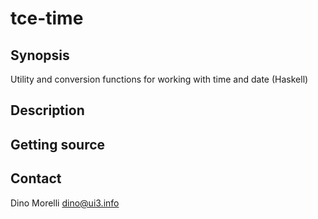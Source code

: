 # tce-time


## Synopsis

Utility and conversion functions for working with time and date (Haskell)


## Description


## Getting source


## Contact

Dino Morelli <dino@ui3.info>
